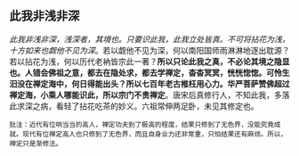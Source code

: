 ##  此我非浅非深

*此我非浅非深，浅深者，其境也。只要识此我，此我立处皆真。不可将拈花为浅，十方如来也觑他不见为深*。若以觑他不见为深，何以南阳国师雨淋淋地逐出耽源？若以拈花为浅，何以历代老衲皆宗此一著？**所以只论此我之真，不必论其境之隐显也。人错会佛祖之意，都去在隐处求，都去学禅定，杳杳冥冥，恍恍惚惚。可怜生汨没在禅定海中，何日得能出头？所以七百年老古椎枉用心力。华严菩萨赞佛超过禅定海，小乘人哪能识此，所以宗门不贵禅定**。唐宋后真修行人，不知此我，多落此求深之病，看轻了拈花吃茶的妙义。六祖常伸两足卧，未见其修定也。

```xu
批注：近代有位响当当的高人，禅定功夫到了极高的程度，结果只修到了无色界，没能究竟成就。现代有位禅定高人也只修到了无色界，而且自身业力还非常重，只怕结果还有麻烦。所以，禅定只是渐修法。
```
